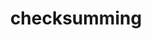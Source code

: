 ---
layout: landing_page
sidebar: qq_cli_command_reference_sidebar
summary: Listing of commands for checksumming
title: checksumming
zendesk_source: qq CLI Command Guide

---